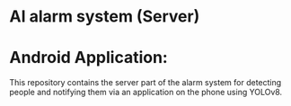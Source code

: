 # AI alarm system (Server)
# Android Application: 
This repository contains the server part of the alarm system for detecting people and notifying them via an application on the phone using YOLOv8.
